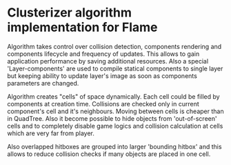 # Clusterizer algorithm implementation for Flame

Algorithm takes control over collision detection, components rendering and
components lifecycle and frequency of updates. This allows to gain application
performance by saving additional resources. Also a special 'Layer-components'
are used to compile statical components to single layer but keeping ability to
update layer's image as soon as components parameters are changed.

Algorithm creates "cells" of space dynamically. Each cell could be filled by
components at creation time. Collisions are checked only in current component's cell
and it's neighbours. Moving between cells is cheaper than in QuadTree. Also it become
possible to hide objects from 'out-of-screen' cells and to completely disable game logics
and collision calculation at cells which are very far from player.

Also overlapped hitboxes are grouped into larger 'bounding hitbox' and this allows to 
reduce collision checks if many objects are placed in one cell.  

